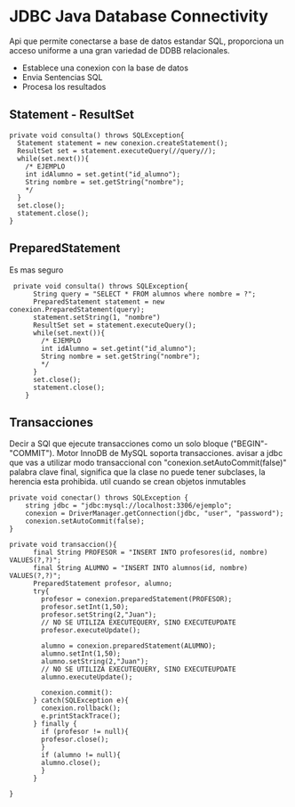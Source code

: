 # JDBC Java Database Connectivity
Api que permite conectarse a base de datos estandar SQL, proporciona un acceso uniforme a una gran variedad de DDBB relacionales.
* Establece una conexion con la base de datos
* Envia Sentencias SQL
* Procesa los resultados

## Statement - ResultSet
    private void consulta() throws SQLException{
      Statement statement = new conexion.createStatement();
      ResultSet set = statement.executeQuery(//query//);
      while(set.next()){
        /* EJEMPLO
        int idAlumno = set.getint("id_alumno");
        String nombre = set.getString("nombre");
        */
      }
      set.close();
      statement.close();
    } 
## PreparedStatement
Es mas seguro

     private void consulta() throws SQLException{
          String query = "SELECT * FROM alumnos where nombre = ?";
          PreparedStatement statement = new conexion.PreparedStatement(query);
          statement.setString(1, "nombre")
          ResultSet set = statement.executeQuery();
          while(set.next()){
            /* EJEMPLO
            int idAlumno = set.getint("id_alumno");
            String nombre = set.getString("nombre");
            */
          }
          set.close();
          statement.close();
        } 

## Transacciones
Decir a SQl que ejecute transacciones como un solo bloque ("BEGIN"-"COMMIT"). Motor InnoDB de MySQL soporta transacciones.
avisar a jdbc que vas a utilizar modo transaccional con "conexion.setAutoCommit(false)"
palabra clave final, significa que la clase no puede tener subclases, la herencia esta prohibida. util cuando se crean objetos inmutables

    private void conectar() throws SQLException {
        string jdbc = "jdbc:mysql://localhost:3306/ejemplo";
        conexion = DriverManager.getConnection(jdbc, "user", "password"); 
        conexion.setAutoCommit(false);
    }
    
    private void transaccion(){
          final String PROFESOR = "INSERT INTO profesores(id, nombre) VALUES(?,?)";
          final String ALUMNO = "INSERT INTO alumnos(id, nombre) VALUES(?,?)";
          PreparedStatement profesor, alumno;
          try{
            profesor = conexion.preparedStatement(PROFESOR);
            profesor.setInt(1,50);
            profesor.setString(2,"Juan");
            // NO SE UTILIZA EXECUTEQUERY, SINO EXECUTEUPDATE
            profesor.executeUpdate();

            alumno = conexion.preparedStatement(ALUMNO);
            alumno.setInt(1,50);
            alumno.setString(2,"Juan");
            // NO SE UTILIZA EXECUTEQUERY, SINO EXECUTEUPDATE
            alumno.executeUpdate();

            conexion.commit():
          } catch(SQLException e){
            conexion.rollback();
            e.printStackTrace();
          } finally {
            if (profesor != null){
            profesor.close();
            }
            if (alumno != null){
            alumno.close();
            }
          }
          
    }
